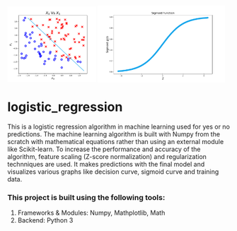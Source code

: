 <img align="middle" width="200" alt="final result" src="https://github.com/SrimanPolusani/logistic_regression/blob/master/b.png?raw=true"> 
<img align="middle" width="288" alt="sigmoid graph" src="https://github.com/SrimanPolusani/logistic_regression/blob/master/sigmoid_2.png?raw=true">

<h1>logistic_regression</h1>
<p>This is a logistic regression algorithm in machine learning used for yes or no predictions. The machine learning algorithm is built with Numpy from the scratch with mathematical equations rather than using an external module like Scikit-learn. To increase the performance and accuracy of the algorithm, feature scaling (Z-score normalization) and regularization technniques are used. It makes predictions with the final model and visualizes various graphs like decision curve, sigmoid curve and training data.</p>
<h3>This project is built using the following tools:</h3>
<ol>
  <li>Frameworks & Modules: Numpy, Mathplotlib, Math</li>
  <li>Backend: Python 3</li>
</ol>
